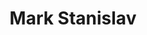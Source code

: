 ---
layout          : blocks/page-participant
title           : Mark Stanislav
type            : participant-remote
job-title       : Director of Application Security
company         : Duo
image           : https://www.rsaconference.com/writable/speakers/photo/520x520centertop/zUyqX3hxdi1ZDNwqLPp6qxITxKEw6m.jpg
linkedin        : mstanislav
twitter          : markstanislav
facebook        :
website         : https://duo.com/
email           : mstanislav@duo.com
project-leader  :
chapter-leader  :
when-day        :
status          : done
working-sessions: OwaspSAMM
---